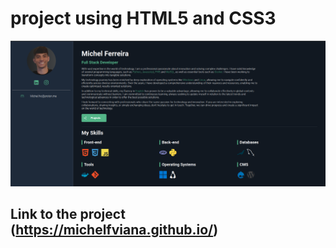 # project using HTML5 and CSS3

![imagem do repo](img/Screenshot%20from%202024-09-20%2015-32-44.png)

## Link to the project (<https://michelfviana.github.io/>)
